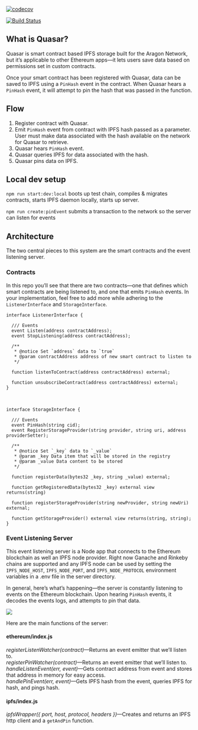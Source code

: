 [![codecov](https://codecov.io/gh/openworklabs/quasar/branch/primary/graph/badge.svg)](https://codecov.io/gh/openworklabs/quasar)

[![Build Status](https://travis-ci.org/openworklabs/quasar.svg?branch=primary)](https://travis-ci.org/openworklabs/quasar)

## What is Quasar?

Quasar is smart contract based IPFS storage built for the Aragon Network, but it’s applicable to other Ethereum apps—it lets users save data based on permissions set in custom contracts. 

Once your smart contract has been registered with Quasar, data can be saved to IPFS using a `PinHash`  event in the contract. When Quasar hears a `PinHash` event, it will attempt to pin the hash that was passed in the function. 

## Flow
1. Register contract with Quasar.
2. Emit `PinHash` event from contract with IPFS hash passed as a parameter. User must make data associated with the hash available on the network for Quasar to retrieve. 
3. Quasar hears `PinHash` event.
4. Quasar queries IPFS for data associated with the hash.
5. Quasar pins data on IPFS.

## Local dev setup
`npm run start:dev:local` boots up test chain, compiles & migrates contracts, starts IPFS daemon locally, starts up server.
<br />

`npm run create:pinEvent` submits a transaction to the network so the server can listen for events

## Architecture

The two central pieces to this system are the smart contracts and the event listening server.

### Contracts

In this repo you’ll see that there are two contracts—one that defines which smart contracts are being listened to, and one that emits `PinHash` events. In your implementation, feel free to add more while adhering to the `ListenerInterface`  and `StorageInterface`.


    interface ListenerInterface {

      /// Events
      event Listen(address contractAddress);
      event StopListening(address contractAddress);

      /**
       * @notice Set `address` data to `true`
       * @param contractAddress address of new smart contract to listen to
       */

      function listenToContract(address contractAddress) external;

      function unsubscribeContract(address contractAddress) external;
    }

<br />

    interface StorageInterface {

      /// Events
      event PinHash(string cid);
      event RegisterStorageProvider(string provider, string uri, address providerSetter);

      /**
       * @notice Set `_key` data to `_value`
       * @param _key Data item that will be stored in the registry
       * @param _value Data content to be stored
       */

      function registerData(bytes32 _key, string _value) external;

      function getRegisteredData(bytes32 _key) external view returns(string)

      function registerStorageProvider(string newProvider, string newUri) external;

      function getStorageProvider() external view returns(string, string);
    }


### Event Listening Server

This event listening server is a Node app that connects to the Ethereum blockchain as well an IPFS node provider. Right now Ganache and Rinkeby chains are supported and any IPFS node can be used by setting the `IPFS_NODE_HOST`, `IPFS_NODE_PORT`, and `IPFS_NODE_PROTOCOL` environment variables in a .env file in the server directory. 

In general, here’s what’s happening—the server is constantly listening to events on the Ethereum blockchain. Upon hearing `PinHash` events, it decodes the events logs, and attempts to pin that data. 

![](https://miro.medium.com/max/2880/1*nxldVNAwwSPRUBqPyEyE7A.png)


Here are the main functions of the server:

#### ethereum/index.js
_registerListenWatcher(contract)_—Returns an event emitter that we’ll listen to.<br />
_registerPinWatcher(contract)_—Returns an event emitter that we’ll listen to.<br />
_handleListenEvent(err, event)_—Gets contract address from event and stores that address in memory for easy access.<br />
_handlePinEvent(err, event)_—Gets IPFS hash from the event, queries IPFS for hash, and pings hash.<br />

#### ipfs/index.js
_ipfsWrapper({ port, host, protocol, headers })_—Creates and returns an IPFS http client and a `getAndPin` function.
